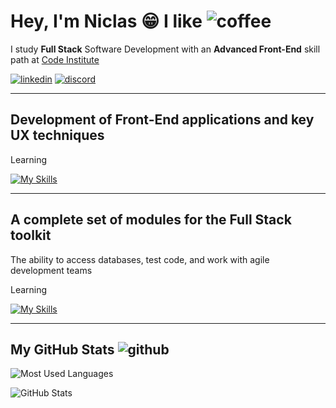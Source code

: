 # Hey, I'm Niclas :grin: I like ![coffee](https://skills.thijs.gg/icons?i=coffeescript)


I study **Full Stack** Software Development with an **Advanced Front-End** skill path at [Code Institute](https://codeinstitute.net/) 


[![linkedin](https://skills.thijs.gg/icons?i=linkedin)](https://www.linkedin.com/in/niclastanskanen/)
[![discord](https://skills.thijs.gg/icons?i=discord)](https://discord.com/users/benyah#9490)



----

## Development of **Front-End** applications and key UX techniques

Learning

[![My Skills](https://skills.thijs.gg/icons?i=html,css,js,py,react)](https://skills.thijs.gg)

-----


## A complete set of modules for the **Full Stack** toolkit

The ability to access databases, test code, and work with agile development teams

Learning

[![My Skills](https://skills.thijs.gg/icons?i=django,bootstrap,jquery,postgres,jest,nodejs,flask)](https://skills.thijs.gg)

----

## My GitHub Stats ![github](https://skills.thijs.gg/icons?i=github)

![Most Used Languages](https://github-readme-stats.vercel.app/api/top-langs?username=niclastanskanen&show_icons=true&locale=en&layout=compact&theme=tokyonight)

![GitHub Stats](https://github-readme-stats.vercel.app/api?username=niclastanskanen&show_icons=true&theme=tokyonight)



